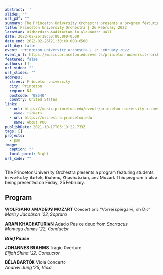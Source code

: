 ```yaml
---
abstract: ''
slides: ""
url_pdf: ""
summary: The Princeton University Orchestra presents a program featuring students in works by Bartok, Brahms, Khachaturian, and Mozart.
title: Princeton University Orchestra | 26 February 2022
location: Richardson Auditorium in Alexander Hall
date: 2022-02-26T19:30:00.000-0500
date_end: 2022-02-26T21:30:00.000-0500
all_day: false
event: "Princeton University Orchestra | 26 February 2022"
event_url: https://music.princeton.edu/events/princeton-university-orchestra-15
featured: false
authors: []
url_video: ""
url_slides: ""
address:
  street: Princeton University
  city: Princeton
  region: NJ
  postcode: "08540"
  country: United States
links:
  - url: https://music.princeton.edu/events/princeton-university-orchestra-15
    name: Tickets
  - url: https://orchestra.princeton.edu
    name: About PUO
publishDate: 2021-10-17T03:19:22.733Z
tags: []
projects:
  - puo
image:
  caption: ""
  focal_point: Right
url_code: ""
---
```

The Princeton University Orchestra presents a program featuring students in works by Bartok, Brahms, Khachaturian, and Mozart. This program is also being presented on Friday, 25 February.

## Program
**WOLFGANG AMADEUS MOZART** Concert aria “Vorrei spiegarvi, oh Dio” <br>
*Marley Jacobson '22, Soprano*

**ARAM KHACHATURIAN** Adagio Pas de deux from *Spartacus* <br>
*Montagu James '22, Conductor*

***Brief Pause*** <br>

**JOHANNES BRAHMS** Tragic Overture <br>
*Elijah Shina '22, Conductor*

**BÉLA BARTÓK** Viola Concerto <br>
*Andrew Jung '25, Viola*
